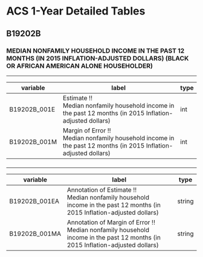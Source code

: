 # ACS 1-Year Detailed Tables

## B19202B

### MEDIAN NONFAMILY HOUSEHOLD INCOME IN THE PAST 12 MONTHS (IN 2015 INFLATION-ADJUSTED DOLLARS) (BLACK OR AFRICAN AMERICAN ALONE HOUSEHOLDER)

___

| variable | label | type |
| ----- | ----- | ----- |
| B19202B_001E | Estimate !!<br>Median nonfamily household income in the past 12 months (in 2015 Inflation-adjusted dollars) | int |
| B19202B_001M | Margin of Error !!<br>Median nonfamily household income in the past 12 months (in 2015 Inflation-adjusted dollars) | int |
### 

___

| variable | label | type |
| ----- | ----- | ----- |
| B19202B_001EA | Annotation of Estimate !!<br>Median nonfamily household income in the past 12 months (in 2015 Inflation-adjusted dollars) | string |
| B19202B_001MA | Annotation of Margin of Error !!<br>Median nonfamily household income in the past 12 months (in 2015 Inflation-adjusted dollars) | string |

